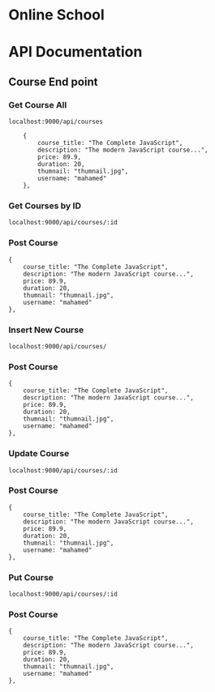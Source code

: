 # Online School

# API Documentation

## Course End point

### Get Course All

`localhost:9000/api/courses`

```
    {
        course_title: "The Complete JavaScript",
        description: "The modern JavaScript course...",
        price: 89.9,
        duration: 20,
        thumnail: "thumnail.jpg",
        username: "mahamed"
    },

```

### Get Courses by ID

`localhost:9000/api/courses/:id`

### Post Course 

```
{
    course_title: "The Complete JavaScript",
    description: "The modern JavaScript course...",
    price: 89.9,
    duration: 20,
    thumnail: "thumnail.jpg",
    username: "mahamed"
},

```

### Insert New Course

`localhost:9000/api/courses/`

### Post Course 

```
{
    course_title: "The Complete JavaScript",
    description: "The modern JavaScript course...",
    price: 89.9,
    duration: 20,
    thumnail: "thumnail.jpg",
    username: "mahamed"
},

```

### Update Course

`localhost:9000/api/courses/:id`

### Post Course 

```
{
    course_title: "The Complete JavaScript",
    description: "The modern JavaScript course...",
    price: 89.9,
    duration: 20,
    thumnail: "thumnail.jpg",
    username: "mahamed"
},

```

### Put Course

`localhost:9000/api/courses/:id`

### Post Course 

```
{
    course_title: "The Complete JavaScript",
    description: "The modern JavaScript course...",
    price: 89.9,
    duration: 20,
    thumnail: "thumnail.jpg",
    username: "mahamed"
},

```